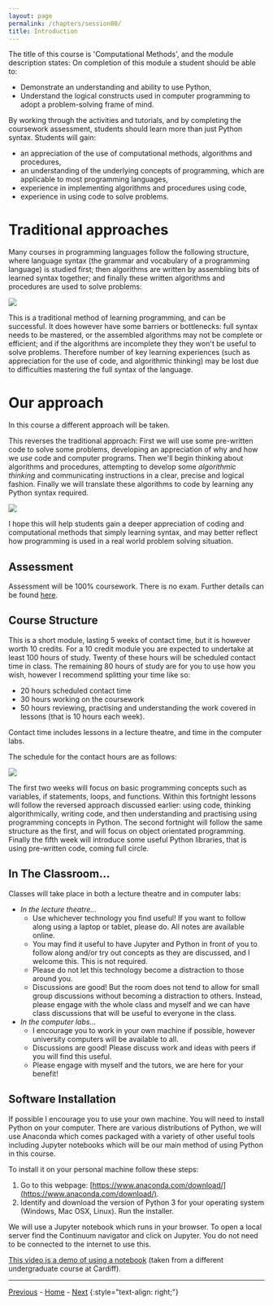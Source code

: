 ```yaml
---
layout: page
permalink: /chapters/session00/
title: Introduction
---
```


The title of this course is 'Computational Methods', and the module description states: On completion of this module a student should be able to:
  + Demonstrate an understanding and ability to use Python,
  + Understand the logical constructs used in computer programming to adopt a problem-solving frame of mind.

By working through the activities and tutorials, and by completing the coursework assessment, students should learn more than just Python syntax.
Students will gain:
  + an appreciation of the use of computational methods, algorithms and procedures,
  + an understanding of the underlying concepts of programming, which are applicable to most programming languages,
  + experience in implementing algorithms and procedures using code,
  + experience in using code to solve problems.

# Traditional approaches

Many courses in programming languages follow the following structure, where language syntax (the grammar and vocabulary of a programming language) is studied first; then algorithms are written by assembling bits of learned syntax together; and finally these written algorithms and procedures are used to solve problems:

![](/cm/assets/tranditional.svg)

This is a traditional method of learning programming, and can be successful.
It does however have some barriers or bottlenecks: full syntax needs to be mastered, or the assembled algorithms may not be complete or efficient; and if the algorithms are incomplete they they won't be useful to solve problems.
Therefore number of key learning experiences (such as appreciation for the use of code, and algorithmic thinking) may be lost due to difficulties mastering the full syntax of the language.

# Our approach

In this course a different approach will be taken.

This reverses the traditional approach: First we will use some pre-written code to solve some problems, developing an appreciation of why and how we *use* code and computer programs. Then we'll begin thinking about algorithms and procedures, attempting to develop some *algorithmic thinking* and communicating instructions in a clear, precise and logical fashion. Finally we will translate these algorithms to code by learning any Python syntax required.

![](/cm/assets/flipped.svg)

I hope this will help students gain a deeper appreciation of coding and computational methods that simply learning syntax, and may better reflect how programming is used in a real world problem solving situation.


## Assessment

Assessment will be 100% coursework.
There is no exam.
Further details can be found [here](/cm/assessment/).


## Course Structure

This is a short module, lasting 5 weeks of contact time, but it is however worth 10 credits.
For a 10 credit module you are expected to undertake at least 100 hours of study.
Twenty of these hours will be scheduled contact time in class.
The remaining 80 hours of study are for you to use how you wish, however I recommend splitting your time like so:

  + 20 hours scheduled contact time
  + 30 hours working on the coursework
  + 50 hours reviewing, practising and understanding the work covered in lessons (that is 10 hours each week).

Contact time includes lessons in a lecture theatre, and time in the computer labs.

The schedule for the contact hours are as follows:

![](/cm/assets/structure.svg)

The first two weeks will focus on basic programming concepts such as variables, if statements, loops, and functions.
Within this fortnight lessons will follow the reversed approach discussed earlier: using code, thinking algorithmically, writing code, and then understanding and practising using programming concepts in Python.
The second fortnight will follow the same structure as the first, and will focus on object orientated programming.
Finally the fifth week will introduce some useful Python libraries, that is using pre-written code, coming full circle.

## In The Classroom...

Classes will take place in both a lecture theatre and in computer labs:

+ *In the lecture theatre...*
  + Use whichever technology you find useful! If you want to follow along using a laptop or tablet, please do. All notes are available online.
  + You may find it useful to have Jupyter and Python in front of you to follow along and/or try out concepts as they are discussed, and I welcome this. This is not required.
  + Please do not let this technology become a distraction to those around you.
  + Discussions are good! But the room does not tend to allow for small group discussions without becoming a distraction to others. Instead, please engage with the whole class and myself and we can have class discussions that will be useful to everyone in the class.
+ *In the computer labs...*
  + I encourage you to work in your own machine if possible, however university computers will be available to all.
  + Discussions are good! Please discuss work and ideas with peers if you will find this useful.
  + Please engage with myself and the tutors, we are here for your benefit!


## Software Installation

If possible I encourage you to use your own machine.
You will need to install Python on your computer.
There are various distributions of Python, we will use Anaconda which comes packaged with a variety of other useful tools including Jupyter notebooks which will be our main method of using Python in this course.

To install it on your personal machine follow these steps:

  1. Go to this webpage: [https://www.anaconda.com/download/](https://www.anaconda.com/download/).
  2. Identify and download the version of Python 3 for your operating system (Windows, Mac OSX, Linux). Run the installer.

We will use a Jupyter notebook which runs in your browser.
To open a local server find the Continuum navigator and click on Jupyter.
You do not need to be connected to the internet to use this.

[This video is a demo of using a notebook](https://www.youtube.com/watch?v=Zk0RhwCiiNA&feature=youtu.be) (taken from a different undergraduate course at Cardiff).

---

[Previous](/cm/chapters/session00/) - [Home](/cm/) - [Next](/cm/chapters/session01/)
{:style="text-align: right;"}